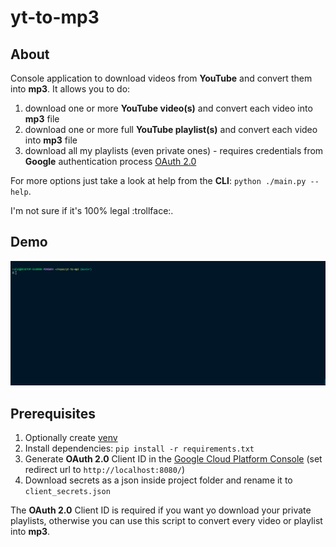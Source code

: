 # yt-to-mp3

## About

Console application to download videos from __YouTube__ and convert them into __mp3__. It allows you to do:

1.  download one or more __YouTube video(s)__ and convert each video into __mp3__ file
2.  download one or more full __YouTube playlist(s)__ and convert each video into __mp3__ file
3.  download all my playlists (even private ones) - requires credentials from __Google__ authentication process [OAuth 2.0](https://developers.google.com/identity/protocols/oauth2)

For more options just take a look at help from the __CLI__: `python ./main.py --help`.

I'm not sure if it's 100% legal :trollface:.

## Demo

![Videos and Playlists](demos/demo_videos_playlists.gif)

## Prerequisites

1.  Optionally create [venv](https://docs.python.org/3/library/venv.html) 
2.  Install dependencies: `pip install -r requirements.txt`
3.  Generate __OAuth 2.0__ Client ID in the [Google Cloud Platform Console](https://support.google.com/cloud/answer/6158849?hl=en) (set redirect url to `http://localhost:8080/`)
4.  Download secrets as a json inside project folder and rename it to `client_secrets.json`

The __OAuth 2.0__ Client ID is required if you want yo download your private playlists, otherwise you can use this script to convert every video or playlist into __mp3__.
